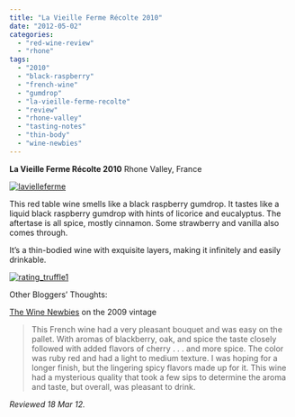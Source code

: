 ```yaml
---
title: "La Vieille Ferme Récolte 2010"
date: "2012-05-02"
categories: 
  - "red-wine-review"
  - "rhone"
tags: 
  - "2010"
  - "black-raspberry"
  - "french-wine"
  - "gumdrop"
  - "la-vieille-ferme-recolte"
  - "review"
  - "rhone-valley"
  - "tasting-notes"
  - "thin-body"
  - "wine-newbies"
---
```


**La Vieille Ferme Récolte 2010** Rhone Valley, France

[![](http://s3.amazonaws.com/thegourmez-wpmedia/2012/04/lavielleferme.jpg "lavielleferme")](http://s3.amazonaws.com/thegourmez-wpmedia/2012/04/lavielleferme.jpg)

This red table wine smells like a black raspberry gumdrop. It tastes like a liquid black raspberry gumdrop with hints of licorice and eucalyptus. The aftertase is all spice, mostly cinnamon. Some strawberry and vanilla also comes through.

It’s a thin-bodied wine with exquisite layers, making it infinitely and easily drinkable.

[![](http://s3.amazonaws.com/thegourmez-wpmedia/2009/02/rating_truffle1.gif "rating_truffle1")](http://s3.amazonaws.com/thegourmez-wpmedia/2009/02/rating_truffle1.gif)

Other Bloggers’ Thoughts:

[The Wine Newbies](http://thewinenewbies.com/2011/05/01/2009-la-vieille-ferme-recolte/) on the 2009 vintage

> This French wine had a very pleasant bouquet and was easy on the pallet. With aromas of blackberry, oak, and spice the taste closely followed with added flavors of cherry . . . and more spice. The color was ruby red and had a light to medium texture. I was hoping for a longer finish, but the lingering spicy flavors made up for it. This wine had a mysterious quality that took a few sips to determine the aroma and taste, but overall, was pleasant to drink.

_Reviewed 18 Mar 12._
